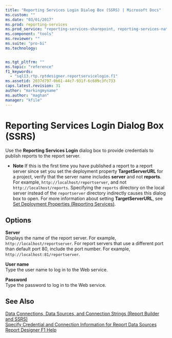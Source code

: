 ```yaml
---
title: "Reporting Services Login Dialog Box (SSRS) | Microsoft Docs"
ms.custom: ""
ms.date: "03/01/2017"
ms.prod: reporting-services
ms.prod_service: "reporting-services-sharepoint, reporting-services-native"
ms.component: "tools"
ms.reviewer: ""
ms.suite: "pro-bi"
ms.technology: 


ms.tgt_pltfrm: ""
ms.topic: "reference"
f1_keywords: 
  - "sql13.rtp.rptdesigner.reportservicelogin.f1"
ms.assetid: 2037d797-0b61-44c7-931f-6c689c3fc733
caps.latest.revision: 31
author: "markingmyname"
ms.author: "maghan"
manager: "kfile"
---
```

# Reporting Services Login Dialog Box (SSRS)
  Use the **Reporting Services Login** dialog box to provide credentials to publish reports to the report server.  
  
-   **Note** If this is the first time you have published a report to a report server since set you set the deployment property **TargetServerURL** for a project, verify that the server name includes **server** and not **reports**. For example, `http://localhost/reportserver`, and not `http://localhost/reports`. Specifying the `reports` directory on the local server instead of the `reportserver` directory indirectly causes this dialog box to open. For more information about setting **TargetServerURL**, see [Set Deployment Properties &#40;Reporting Services&#41;](../../reporting-services/tools/set-deployment-properties-reporting-services.md).  
  
## Options  
 **Server**  
 Displays the name of the report server. For example, `http://localhost/reportserver`. For report servers that use a different port than default port 80, include the port number. For example, `http://localhost:81/reportserver`.  
  
 **User name**  
 Type the user name to log in to the Web service.  
  
 **Password**  
 Type the password to log in to the Web service.  
  
## See Also  
 [Data Connections, Data Sources, and Connection Strings &#40;Report Builder and SSRS&#41;](../../reporting-services/report-data/data-connections-data-sources-and-connection-strings-report-builder-and-ssrs.md)   
 [Specify Credential and Connection Information for Report Data Sources](../../reporting-services/report-data/specify-credential-and-connection-information-for-report-data-sources.md)   
 [Report Designer F1 Help](../../reporting-services/tools/report-designer-f1-help.md)  
  
  
